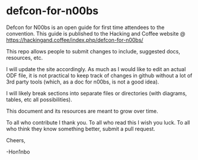 # defcon-for-n00bs
Defcon for N00bs is an open guide for first time attendees to the convention.
This guide is published to the Hacking and Coffee website @ https://hackingand.coffee/index.php/defcon-for-n00bs/

This repo allows people to submit changes to include, suggested docs, resources, etc.

I will update the site accordingly. As much as I would like to edit an actual ODF file, it is not practical to keep track of 
changes in github without a lot of 3rd party tools (which, as a doc for n00bs, is not a good idea).

I will likely break sections into separate files or directories (with diagrams, tables, etc all possibilities).

This document and its resources are meant to grow over time.

To all who contribute I thank you.
To all who read this I wish you luck.
To all who think they know something better, submit a pull request.

Cheers,

-Hon1nbo
